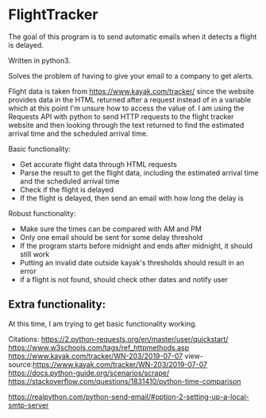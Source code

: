 # FlightTracker
The goal of this program is to send automatic emails when it detects a flight is delayed.

Written in python3.

Solves the problem of having to give your email to a company to get alerts. 

Flight data is taken from https://www.kayak.com/tracker/ since the website provides data in the HTML returned after a request instead of in a variable which at this point I'm unsure how to access the value of. I am using the Requests API with python to send HTTP requests to the flight tracker website and then looking through the text returned to find the estimated arrival time and the scheduled arrival time.

Basic functionality:
 - Get accurate flight data through HTML requests
 - Parse the result to get the flight data, including the estimated arrival time and the scheduled arrival time
 - Check if the flight is delayed
 - If the flight is delayed, then send an email with how long the delay is

Robust functionality:
 - Make sure the times can be compared with AM and PM
 - Only one email should be sent for some delay threshold
 - If the program starts before midnight and ends after midnight, it should still work
 - Putting an invalid date outside kayak's thresholds should result in an error
 - if a flight is not found, should check other dates and notify user

Extra functionality:
 - 

At this time, I am trying to get basic functionality working.

Citations:
https://2.python-requests.org/en/master/user/quickstart/
https://www.w3schools.com/tags/ref_httpmethods.asp
https://www.kayak.com/tracker/WN-203/2019-07-07
view-source:https://www.kayak.com/tracker/WN-203/2019-07-07
https://docs.python-guide.org/scenarios/scrape/
https://stackoverflow.com/questions/1831410/python-time-comparison

https://realpython.com/python-send-email/#option-2-setting-up-a-local-smtp-server
